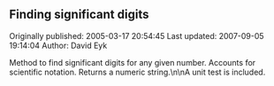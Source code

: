 ## Finding significant digits 
Originally published: 2005-03-17 20:54:45 
Last updated: 2007-09-05 19:14:04 
Author: David Eyk 
 
Method to find significant digits for any given number.  Accounts for scientific notation.  Returns a numeric string.\n\nA unit test is included.